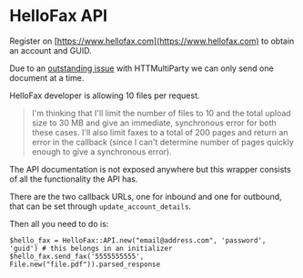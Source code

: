 # HelloFax API

Register on [https://www.hellofax.com](https://www.hellofax.com) to obtain an account and GUID.

Due to an [outstanding issue](https://github.com/jwagener/httmultiparty/issues/10) with HTTMultiParty we can only send one document at a time.

HelloFax developer is allowing 10 files per request.

> I'm thinking that I'll limit the number of files to 10 and the total upload size to 30 MB and give an immediate, synchronous error for both these cases. I'll also limit faxes to a total of 200 pages and return an error in the callback (since I can't determine number of pages quickly enough to give a synchronous error).

The API documentation is not exposed anywhere but this wrapper consists of all the functionality the API has.

There are the two callback URLs, one for inbound and one for outbound, that can be set through `update_account_details`.

Then all you need to do is:

```
$hello_fax = HelloFax::API.new("email@address.com", 'password', 'guid') # this belongs in an initializer
$hello_fax.send_fax('5555555555', File.new("file.pdf")).parsed_response
```
